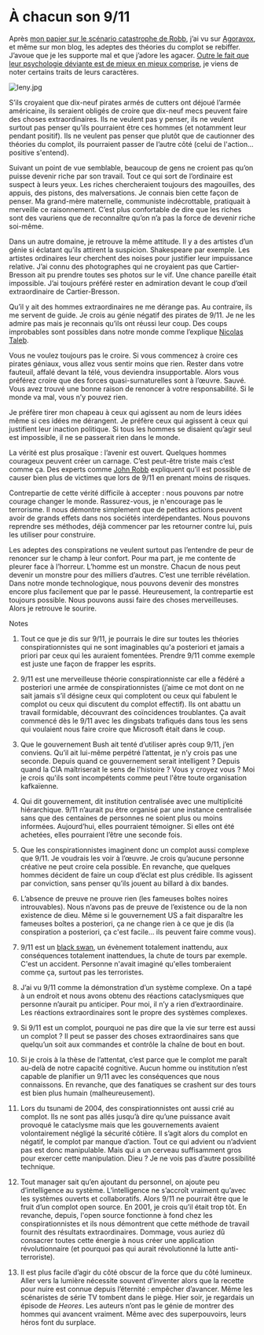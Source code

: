 # À chacun son 9/11

Après [mon papier sur le scénario catastrophe de Robb](http://blog.tcrouzet.com/2008/03/30/la-premiere-puissance-mondiale-c%e2%80%99est-la-guerilla/), j’ai vu sur [Agoravox](http://www.agoravox.fr/article.php3?id_article=38097), et même sur mon blog, les adeptes des théories du complot se rebiffer. J’avoue que je les supporte mal et que j’adore les agacer. [Outre le fait que leur psychologie déviante est de mieux en mieux comprise](http://blog.tcrouzet.com/2007/08/23/a-tous-les-conspirationnistes/), je viens de noter certains traits de leurs caractères.

![leny.jpg](http://blog.tcrouzet.comhttps://tcrouzet.com/images_tc/2008/04/leny.jpg)

S’ils croyaient que dix-neuf pirates armés de cutters ont déjoué l’armée américaine, ils seraient obligés de croire que dix-neuf mecs peuvent faire des choses extraordinaires. Ils ne veulent pas y penser, ils ne veulent surtout pas penser qu’ils pourraient être ces hommes (et notamment leur pendant positif). Ils ne veulent pas penser que plutôt que de cautionner des théories du complot, ils pourraient passer de l’autre côté (celui de l'action... positive s'entend).

Suivant un point de vue semblable, beaucoup de gens ne croient pas qu’on puisse devenir riche par son travail. Tout ce qui sort de l’ordinaire est suspect à leurs yeux. Les riches chercheraient toujours des magouilles, des appuis, des pistons, des malversations. Je connais bien cette façon de penser. Ma grand-mère maternelle, communiste indécrottable, pratiquait à merveille ce raisonnement. C’est plus confortable de dire que les riches sont des vauriens que de reconnaître qu’on n’a pas la force de devenir riche soi-même.

Dans un autre domaine, je retrouve la même attitude. Il y a des artistes d’un génie si éclatant qu’ils attirent la suspicion. Shakespeare par exemple. Les artistes ordinaires leur cherchent des noises pour justifier leur impuissance relative. J’ai connu des photographes qui ne croyaient pas que Cartier-Bresson ait pu prendre toutes ses photos sur le vif. Une chance pareille était impossible. J’ai toujours préféré rester en admiration devant le coup d’œil extraordinaire de Cartier-Bresson.

Qu’il y ait des hommes extraordinaires ne me dérange pas. Au contraire, ils me servent de guide. Je crois au génie négatif des pirates de 9/11. Je ne les admire pas mais je reconnais qu’ils ont réussi leur coup. Des coups improbables sont possibles dans notre monde comme l’explique [Nicolas Taleb](http://blog.tcrouzet.com/2007/09/03/conversation-avec-taleb/).

Vous ne voulez toujours pas le croire. Si vous commencez à croire ces pirates géniaux, vous allez vous sentir moins que rien. Rester dans votre fauteuil, affalé devant la télé, vous deviendra insupportable. Alors vous préférez croire que des forces quasi-surnaturelles sont à l’œuvre. Sauvé. Vous avez trouvé une bonne raison de renoncer à votre responsabilité. Si le monde va mal, vous n’y pouvez rien.

Je préfère tirer mon chapeau à ceux qui agissent au nom de leurs idées même si ces idées me dérangent. Je préfère ceux qui agissent à ceux qui justifient leur inaction politique. Si tous les hommes se disaient qu’agir seul est impossible, il ne se passerait rien dans le monde.

La vérité est plus prosaïque : l’avenir est ouvert. Quelques hommes courageux peuvent créer un carnage. C’est peut-être triste mais c’est comme ça. Des experts comme [John Robb](http://globalguerrillas.typepad.com/) expliquent qu’il est possible de causer bien plus de victimes que lors de 9/11 en prenant moins de risques.

Contrepartie de cette vérité difficile à accepter : nous pouvons par notre courage changer le monde. Rassurez-vous, je n'encourage pas le terrorisme. Il nous démontre simplement que de petites actions peuvent avoir de grands effets dans nos sociétés interdépendantes. Nous pouvons reprendre ses méthodes, déjà commencer par les retourner contre lui, puis les utiliser pour construire.

Les adeptes des conspirations ne veulent surtout pas l’entendre de peur de renoncer sur le champ à leur confort. Pour ma part, je me contente de pleurer face à l’horreur. L’homme est un monstre. Chacun de nous peut devenir un monstre pour des milliers d’autres. C’est une terrible révélation. Dans notre monde technologique, nous pouvons devenir des monstres encore plus facilement que par le passé. Heureusement, la contrepartie est toujours possible. Nous pouvons aussi faire des choses merveilleuses. Alors je retrouve le sourire.

Notes

1. Tout ce que je dis sur 9/11, je pourrais le dire sur toutes les théories conspirationnistes qui ne sont imaginables qu'a posteriori et jamais a priori par ceux qui les auraient fomentées. Prendre 9/11 comme exemple est juste une façon de frapper les esprits.

2. 9/11 est une merveilleuse théorie conspirationniste car elle a fédéré a posteriori une armée de conspirationnistes (j’aime ce mot dont on ne sait jamais s’il désigne ceux qui complotent ou ceux qui fabulent le complot ou ceux qui discutent du complot effectif). Ils ont abattu un travail formidable, découvrant des coïncidences troublantes. Ça avait commencé dès le 9/11 avec les dingsbats trafiqués dans tous les sens qui voulaient nous faire croire que Microsoft était dans le coup.

3. Que le gouvernement Bush ait tenté d’utiliser après coup 9/11, j’en conviens. Qu’il ait lui-même perpétré l’attentat, je n’y crois pas une seconde. Depuis quand ce gouvernement serait intelligent ? Depuis quand la CIA maîtriserait le sens de l'histoire ? Vous y croyez vous ? Moi je crois qu'ils sont incompétents comme peut l'être toute organisation kafkaïenne.

4. Qui dit gouvernement, dit institution centralisée avec une multiplicité hiérarchique. 9/11 n’aurait pu être organisé par une instance centralisée sans que des centaines de personnes ne soient plus ou moins informées. Aujourd’hui, elles pourraient témoigner. Si elles ont été achetées, elles pourraient l’être une seconde fois.

5. Que les conspirationnistes imaginent donc un complot aussi complexe que 9/11. Je voudrais les voir à l’œuvre. Je crois qu’aucune personne créative ne peut croire cela possible. En revanche, que quelques hommes décident de faire un coup d’éclat est plus crédible. Ils agissent par conviction, sans penser qu’ils jouent au billard à dix bandes.

6. L’absence de preuve ne prouve rien (les fameuses boîtes noires introuvables). Nous n’avons pas de preuve de l’existence ou de la non existence de dieu. Même si le gouvernement US a fait disparaître les fameuses boîtes a posteriori, ça ne change rien à ce que je dis (la conspiration a posteriori, ça c'est facile... ils peuvent faire comme vous).

7. 9/11 est un [black swan](http://blog.tcrouzet.com/2006/07/17/l%e2%80%99irresponsabilite-des-politiques/), un évènement totalement inattendu, aux conséquences totalement inattendues, la chute de tours par exemple. C'est un accident. Personne n'avait imaginé qu'elles tomberaient comme ça, surtout pas les terroristes.

8. J’ai vu 9/11 comme la démonstration d’un système complexe. On a tapé à un endroit et nous avons obtenu des réactions cataclysmiques que personne n’aurait pu anticiper. Pour moi, il n’y a rien d’extraordinaire. Les réactions extraordinaires sont le propre des systèmes complexes.

9. Si 9/11 est un complot, pourquoi ne pas dire que la vie sur terre est aussi un complot ? Il peut se passer des choses extraordinaires sans que quelqu’un soit aux commandes et contrôle la chaîne de bout en bout.

10. Si je crois à la thèse de l’attentat, c’est parce que le complot me paraît au-delà de notre capacité cognitive. Aucun homme ou institution n’est capable de planifier un 9/11 avec les conséquences que nous connaissons. En revanche, que des fanatiques se crashent sur des tours est bien plus humain (malheureusement).

11. Lors du tsunami de 2004, des conspirationnistes ont aussi crié au complot. Ils ne sont pas allés jusqu’à dire qu’une puissance avait provoqué le cataclysme mais que les gouvernements avaient volontairement négligé la sécurité côtière. Il s’agit alors du complot en négatif, le complot par manque d’action. Tout ce qui advient ou n’advient pas est donc manipulable. Mais qui a un cerveau suffisamment gros pour exercer cette manipulation. Dieu ? Je ne vois pas d’autre possibilité technique.

12. Tout manager sait qu’en ajoutant du personnel, on ajoute peu d’intelligence au système. L’intelligence ne s’accroît vraiment qu’avec les systèmes ouverts et collaboratifs. Alors 9/11 ne pourrait être que le fruit d’un complot open source. En 2001, je crois qu’il était trop tôt. En revanche, depuis, l'open source fonctionne à fond chez les conspirationnistes et ils nous démontrent que cette méthode de travail fournit des résultats extraordinaires. Dommage, vous auriez dû consacrer toutes cette énergie à nous créer une application révolutionnaire (et pourquoi pas qui aurait révolutionné la lutte anti-terroriste).

13. Il est plus facile d’agir du côté obscur de la force que du côté lumineux. Aller vers la lumière nécessite souvent d’inventer alors que la recette pour nuire est connue depuis l’éternité : empêcher d’avancer. Même les scénaristes de série TV tombent dans le piège. Hier soir, je regardais un épisode de *Heores*. Les auteurs n’ont pas le génie de montrer des hommes qui avancent vraiment. Même avec des superpouvoirs, leurs héros font du surplace.
